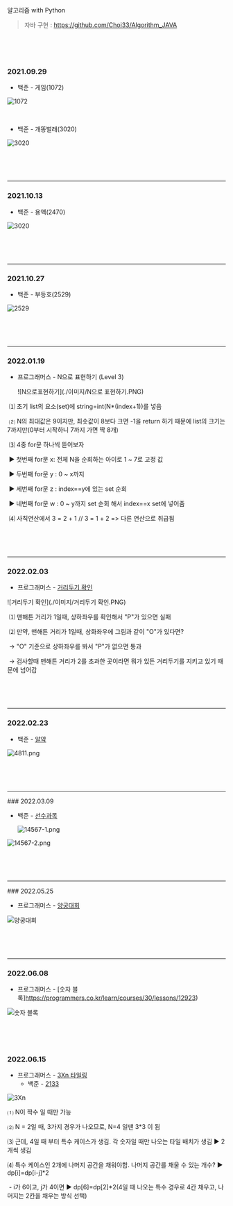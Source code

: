 알고리즘 with Python

> 자바 구현 : https://github.com/Choi33/Algorithm_JAVA
<br>
<br>
<br>

### 2021.09.29

- 백준 - 게임(1072)

![1072](./이미지/1072.PNG)

<br>

- 백준 - 개똥벌래(3020)

![3020](./이미지/3020.jpg)

<br>

<br>

<br>

<hr>

### 2021.10.13


- 백준 - 용액(2470) 

![3020](./이미지/2470.png)

<br>

<br>

<br>

<hr>

### 2021.10.27

- 백준 - 부등호(2529)

![2529](./이미지/2529.jpg)

<br>

<br>

<br>

<hr>

### 2022.01.19

- 프로그래머스 - N으로 표현하기 (Level 3)

  ![N으로표현하기](./이미지/N으로 표현하기.PNG)

​		⑴ 초기 list의 요소(set)에 string=int(N*(index+1))를 넣음

​		⑵ N의 최대값은 9이지만, 최솟값이 8보다 크면 -1을 return 하기 때문에 list의 크기는 7까지만(0부터 시작하니 7까지 가면 딱 8개)

​		⑶ 4중 for문 하나씩 뜯어보자

​			▶ 첫번째 for문 x: 전체 N을 순회하는 아이로 1 ~ 7로 고정 값

​			▶ 두번째 for문 y : 0 ~ x까지

​			▶ 세번째 for문 z : index==y에 있는 set 순회

​			▶ 네번째 for문 w : 0 ~ y까지 set 순회 해서 index==x set에 넣어줌

​		⑷ 사칙연산에서 3 = 2 + 1 // 3 = 1 + 2 => 다른 연산으로 취급됨

<br>

<br>

<br>

<hr>

### 2022.02.03

- 프로그래머스 - [거리두기 확인](https://programmers.co.kr/learn/courses/30/lessons/81302)

![거리두기 확인](./이미지/거리두기 확인.PNG)

​	⑴ 맨해튼 거리가 1일때, 상하좌우를 확인해서 "P"가 있으면 실패

​	⑵ 만약, 맨해튼 거리가 1일때, 상화좌우에 그림과 같이 "O"가 있다면?

​		→ "O" 기준으로 상하좌우를 봐서 "P"가 없으면 통과

​		→ 검사할때 맨해튼 거리가 2를 초과한 곳이라면 뭐가 있든 거리두기를 지키고 있기 때문에 넘어감

<br>

<br>

<br>

<hr>

### 2022.02.23


- 백준 - [알약](https://www.acmicpc.net/problem/4811)

![4811.png](./이미지/4811.PNG)

<br>

<br>

<br>

<hr>
### 2022.03.09

- 백준 - [선수과목](https://www.acmicpc.net/problem/14567)

  ![14567-1.png](./이미지/14567-1.PNG)

  

![14567-2.png](./이미지/14567-2.PNG)

<br>

<br>

<br>

<hr>
### 2022.05.25


- 프로그래머스 - [양궁대회](https://programmers.co.kr/learn/courses/30/lessons/92342)

![양궁대회](./이미지/양궁대회.PNG)

<br>

<br>

<br>

<hr>

### 2022.06.08

- 프로그래머스 - [숫자 블록]https://programmers.co.kr/learn/courses/30/lessons/12923)

![숫자 블록](./이미지/숫자블록.png)

<br>

<br>

<br>

### 2022.06.15

- 프로그래머스 - [3Xn 타일링](https://programmers.co.kr/learn/courses/30/lessons/12902)
  - 백준 - [2133](https://www.acmicpc.net/problem/2133)

![3Xn](./이미지/3xn.PNG)

⑴ N이 짝수 일 때만 가능

⑵ N = 2일 때, 3가지 경우가 나오므로, N=4 일땐 3*3 이 됨

⑶ 근데, 4일 때 부터 특수 케이스가 생김. 각 숫자일 때만 나오는 타일 배치가 생김 ▶ 2개씩 생김

⑷ 특수 케이스인 2개에 나머지 공간을 채워야함. 나머지 공간를 채울 수 있는 개수? ▶ dp[i]=dp[i-j]*2

​		- i가 6이고, j가 4이면 ▶ dp[6]=dp[2]*2(4일 때 나오는 특수 경우로 4칸 채우고, 나머지는 2칸을 채우는 방식 선택)

